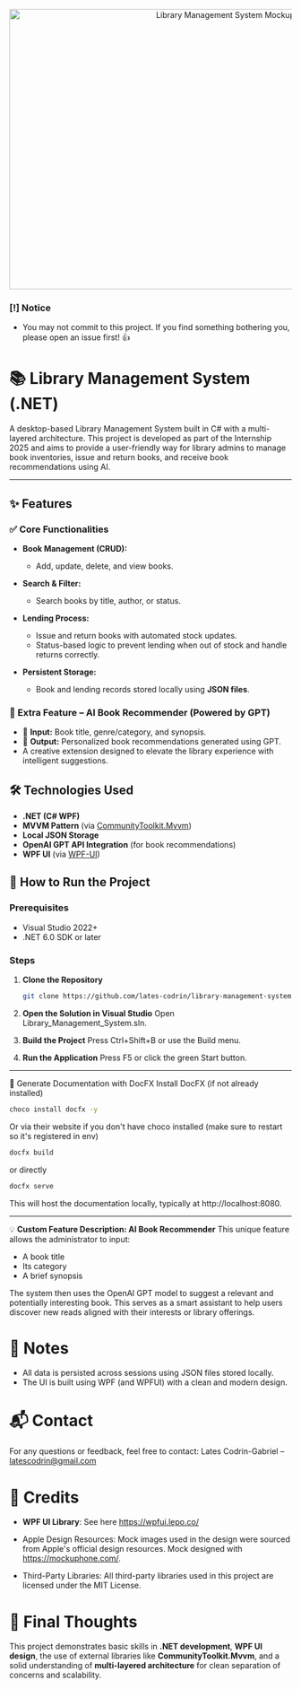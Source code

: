 <p align="center">
  <img src="https://i.imgur.com/cftZsqd.png" width="800" height="500" alt="Library Management System Mockup Image"/>
</p>

### [!] Notice
- You may not commit to this project. If you find something bothering you, please open an issue first! 👍

# 📚 Library Management System (.NET)


A desktop-based Library Management System built in C# with a multi-layered architecture. This project is developed as part of the Internship 2025 and aims to provide a user-friendly way for library admins to manage book inventories, issue and return books, and receive book recommendations using AI.

---

## ✨ Features

### ✅ Core Functionalities
- **Book Management (CRUD):**
  - Add, update, delete, and view books.
    
- **Search & Filter:**
  - Search books by title, author, or status.
    
- **Lending Process:**
  - Issue and return books with automated stock updates.
  - Status-based logic to prevent lending when out of stock and handle returns correctly.
    
- **Persistent Storage:**
  - Book and lending records stored locally using **JSON files**.

### 🧠 Extra Feature – AI Book Recommender (Powered by GPT)
- 📘 **Input:** Book title, genre/category, and synopsis.
- 🤖 **Output:** Personalized book recommendations generated using GPT.
- A creative extension designed to elevate the library experience with intelligent suggestions.



## 🛠️ Technologies Used

- **.NET (C# WPF)**
- **MVVM Pattern** (via [CommunityToolkit.Mvvm](https://learn.microsoft.com/en-us/dotnet/communitytoolkit/mvvm/overview))
- **Local JSON Storage**
- **OpenAI GPT API Integration** (for book recommendations)
- **WPF UI** (via [WPF-UI](https://wpfui.lepo.co/))
  


## 🚀 How to Run the Project

### Prerequisites

- Visual Studio 2022+
- .NET 6.0 SDK or later


### Steps

1. **Clone the Repository**  
   ```bash
   git clone https://github.com/lates-codrin/library-management-system.git
   ```

1. **Open the Solution in Visual Studio**
Open Library_Management_System.sln.

2. **Build the Project**
Press Ctrl+Shift+B or use the Build menu.

3. **Run the Application**
Press F5 or click the green Start button.

---

📘 Generate Documentation with DocFX
Install DocFX (if not already installed)

```bash
choco install docfx -y
```
Or via their website if you don't have choco installed (make sure to restart so it's registered in env)

```bash
docfx build
```

or directly 
```bash
docfx serve
```

This will host the documentation locally, typically at http://localhost:8080.

---

💡 **Custom Feature Description: AI Book Recommender**
This unique feature allows the administrator to input:

* A book title
* Its category
* A brief synopsis

The system then uses the OpenAI GPT model to suggest a relevant and potentially interesting book. This serves as a smart assistant to help users discover new reads aligned with their interests or library offerings.



# 📄 **Notes**
* All data is persisted across sessions using JSON files stored locally.
* The UI is built using WPF (and WPFUI) with a clean and modern design.



# 📬 **Contact**
For any questions or feedback, feel free to contact:
Lates Codrin-Gabriel – latescodrin@gmail.com


# 📝 **Credits**
* **WPF UI Library**: See here https://wpfui.lepo.co/

* Apple Design Resources: Mock images used in the design were sourced from Apple's official design resources. Mock designed with https://mockuphone.com/.

* Third-Party Libraries: All third-party libraries used in this project are licensed under the MIT License.

# 🏁 Final Thoughts
This project demonstrates basic skills in **.NET development**, **WPF UI design**, the use of external libraries like **CommunityToolkit.Mvvm**, and a solid understanding of **multi-layered architecture** for clean separation of concerns and scalability.
